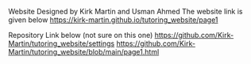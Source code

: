 Website Designed by Kirk Martin and Usman Ahmed
The website link is given below
https://kirk-martin.github.io/tutoring_website/page1

Repository Link below (not sure on this one)
https://github.com/Kirk-Martin/tutoring_website/settings
https://github.com/Kirk-Martin/tutoring_website/blob/main/page1.html

